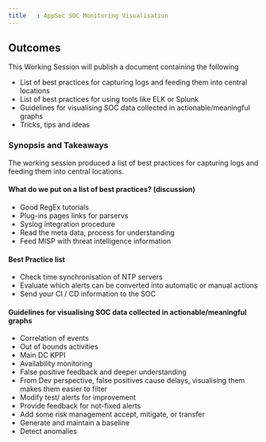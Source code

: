 ```yaml
---
title   : AppSec SOC Monitoring Visualisation
---
```


## Outcomes

This Working Session will publish a document containing the following

- List of best practices for capturing logs and feeding them into central locations
- List of best practices for using tools like ELK or Splunk
- Guidelines for visualising SOC data collected in actionable/meaningful graphs
- Tricks, tips and ideas 

### Synopsis and Takeaways

 The working session produced a list of best practices for capturing logs and feeding them into central locations. 

#### What do we put on a list of best practices? (discussion)

- Good RegEx tutorials 
- Plug-ins pages links for parservs
- Syslog integration procedure
- Read the meta data, process for understanding 
- Feed MISP with threat intelligence information 

#### Best Practice list

- Check time synchronisation of NTP servers 
- Evaluate which alerts can be converted into automatic or manual actions 
- Send your CI / CD information to the SOC

#### Guidelines for visualising SOC data collected in actionable/meaningful graphs

- Correlation of events
- Out of bounds activities 
- Main DC KPPI
- Availability monitoring 
- False positive feedback and deeper understanding
- From Dev perspective, false positives cause delays, visualising them makes them easier to filter
- Modify test/ alerts for improvement  
- Provide feedback for not-fixed alerts 
- Add some risk management accept, mitigate, or transfer 
- Generate and maintain a baseline
- Detect anomalies 
